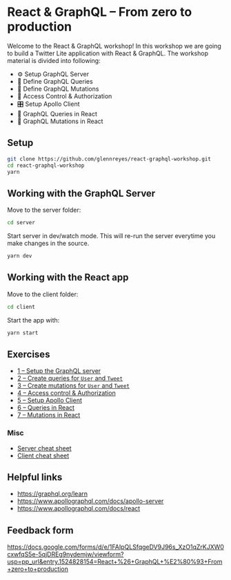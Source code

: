 # React & GraphQL – From zero to production

Welcome to the React & GraphQL workshop! In this workshop we are going to build a Twitter Lite application with React & GraphQL. The workshop material is divided into following:

- ⚙️ Setup GraphQL Server
- 🍎 Define GraphQL Queries
- 🥑 Define GraphQL Mutations
- 🔑 Access Control & Authorization
- 🎛 Setup Apollo Client
- 🥝 GraphQL Queries in React
- 🍌 GraphQL Mutations in React

## Setup

```sh
git clone https://github.com/glennreyes/react-graphql-workshop.git
cd react-graphql-workshop
yarn
```

## Working with the GraphQL Server

Move to the server folder:

```sh
cd server
```

Start server in dev/watch mode. This will re-run the server everytime you make changes in the source.

```sh
yarn dev
```

## Working with the React app

Move to the client folder:

```sh
cd client
```

Start the app with:

```sh
yarn start
```

## Exercises

- [1 – Setup the GraphQL server](./_exercises/1-setup.md)
- [2 – Create queries for `User` and `Tweet`](./_exercises/2-queries.md)
- [3 – Create mutations for `User` and `Tweet`](./_exercises/3-mutations.md)
- [4 – Access control & Authorization](./_exercises/4-access-control.md)
- [5 – Setup Apollo Client](./_exercises/5-client-setup.md)
- [6 – Queries in React](./_exercises/6-client-queries.md)
- [7 – Mutations in React](./_exercises/7-client-mutations.md)

### Misc

- [Server cheat sheet](./_exercises/server-cheatsheet.md)
- [Client cheat sheet](./_exercises/client-cheatsheet.md)

## Helpful links

- https://graphql.org/learn
- https://www.apollographql.com/docs/apollo-server
- https://www.apollographql.com/docs/react

## Feedback form

https://docs.google.com/forms/d/e/1FAIpQLSfqgeDV9J96s_XzO1qZrKJXW0cxwfqS5e-5qjDREg9nydemjw/viewform?usp=pp_url&entry.1524828154=React+%26+GraphQL+%E2%80%93+From+zero+to+production
